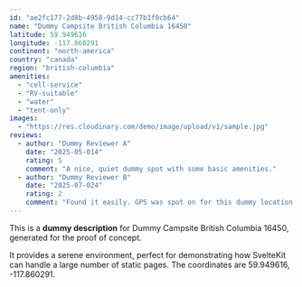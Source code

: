 ```yaml
---
id: "ae2fc177-2d8b-4958-9d14-cc77b1f0cb64"
name: "Dummy Campsite British Columbia 16450"
latitude: 59.949616
longitude: -117.860291
continent: "north-america"
country: "canada"
region: "british-columbia"
amenities:
  - "cell-service"
  - "RV-suitable"
  - "water"
  - "tent-only"
images:
  - "https://res.cloudinary.com/demo/image/upload/v1/sample.jpg"
reviews:
  - author: "Dummy Reviewer A"
    date: "2025-05-014"
    rating: 5
    comment: "A nice, quiet dummy spot with some basic amenities."
  - author: "Dummy Reviewer B"
    date: "2025-07-024"
    rating: 2
    comment: "Found it easily. GPS was spot on for this dummy location."
---
```


This is a **dummy description** for Dummy Campsite British Columbia 16450, generated for the proof of concept.

It provides a serene environment, perfect for demonstrating how SvelteKit can handle a large number of static pages. The coordinates are 59.949616, -117.860291.
